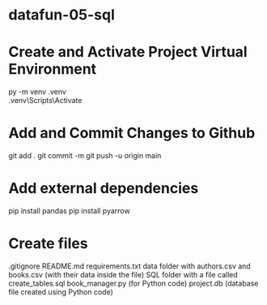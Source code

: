 # datafun-05-sql

# Create and Activate Project Virtual Environment
py -m venv .venv  
.venv\Scripts\Activate

# Add and Commit Changes to Github
git add .
git commit -m
git push -u origin main

# Add external dependencies
pip install pandas
pip install pyarrow

# Create files
.gitignore
README.md
requirements.txt
data folder with authors.csv and books.csv (with their data inside the file)
SQL folder with a file called create_tables.sql
book_manager.py (for Python code)
project.db (database file created using Python code)
